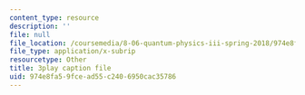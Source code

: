 ```yaml
---
content_type: resource
description: ''
file: null
file_location: /coursemedia/8-06-quantum-physics-iii-spring-2018/974e8fa59fcead55c2406950cac35786_tmKD8T_Lm2I.srt
file_type: application/x-subrip
resourcetype: Other
title: 3play caption file
uid: 974e8fa5-9fce-ad55-c240-6950cac35786
---
```


